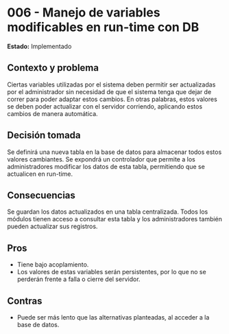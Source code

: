 # 006 - Manejo de variables modificables en run-time con DB

**Estado:** Implementado

## Contexto y problema
Ciertas variables utilizadas por el sistema deben permitir ser actualizadas por el administrador sin necesidad de que el sistema tenga que dejar de correr para poder adaptar estos cambios. En otras palabras, estos valores se deben poder actualizar con el servidor corriendo, aplicando estos cambios de manera automática.

## Decisión tomada
Se definirá una nueva tabla en la base de datos para almacenar todos estos valores cambiantes. Se expondrá un controlador que permite a los administradores modificar los datos de esta tabla, permitiendo que se actualicen en run-time.

## Consecuencias
Se guardan los datos actualizados en una tabla centralizada. Todos los módulos tienen acceso a consultar esta tabla y los administradores también pueden actualizar sus registros.

## Pros
- Tiene bajo acoplamiento.
- Los valores de estas variables serán persistentes, por lo que no se perderán frente a falla o cierre del servidor.

## Contras
- Puede ser más lento que las alternativas planteadas, al acceder a la base de datos.
